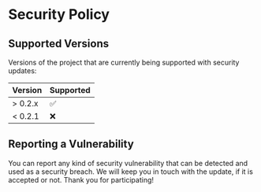 # Security Policy

## Supported Versions

Versions of the project that are currently being supported with security updates:

| Version | Supported          |
| ------- | ------------------ |
| > 0.2.x | :white_check_mark: | <- WIP ⚠️ 
| < 0.2.1 | :x:                |

## Reporting a Vulnerability

You can report any kind of security vulnerability that can be detected and used as a security breach.
We will keep you in touch with the update, if it is accepted or not. Thank you for participating!
